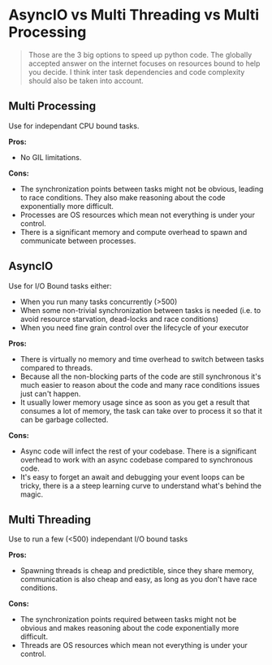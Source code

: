 # AsyncIO vs Multi Threading vs Multi Processing

> Those are the 3 big options to speed up python code.
> The globally accepted answer on the internet focuses on resources bound to help you decide.
> I think inter task dependencies and code complexity should also be taken into account.

## Multi Processing

Use for independant CPU bound tasks.

**Pros:**

- No GIL limitations.


**Cons:**

- The synchronization points between tasks might not be obvious, leading to race conditions. They also make reasoning about the code exponentially more difficult.  
- Processes are OS resources which mean not everything is under your control.  
- There is a significant memory and compute overhead to spawn and communicate between processes.

## AsyncIO

Use for I/O Bound tasks either:

* When you run many tasks concurrently (>500)
* When some non-trivial synchronization between tasks is needed (i.e. to avoid resource starvation, dead-locks and race conditions)
* When you need fine grain control over the lifecycle of your executor

**Pros:**

- There is virtually no memory and time overhead to switch between tasks compared to threads.  
- Because all the non-blocking parts of the code are still synchronous it's much easier to reason about the code and many race conditions issues just can't happen.  
- It usually lower memory usage since as soon as you get a result that consumes a lot of memory, the task can take over to process it so that it can be garbage collected. 
 
**Cons:**

- Async code will infect the rest of your codebase. There is a significant overhead to work with an async codebase compared to synchronous code.  
- It's easy to forget an await and debugging your event loops can be tricky, there is a a steep learning curve to understand what's behind the magic.  

## Multi Threading

Use to run a few (<500) independant I/O bound tasks

**Pros:**

- Spawning threads is cheap and predictible, since they share memory, communication is also cheap and easy, as long as you don't have race conditions.

**Cons:**

- The synchronization points required between tasks might not be obvious and makes reasoning about the code exponentially more difficult.  
- Threads are OS resources which mean not everything is under your control.

